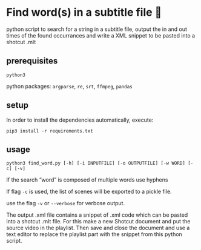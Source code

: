 # Find word(s) in a subtitle file 📑

python script to search for a string in a subtitle file,
output the in and out times of the found occurrances and
write a XML snippet to be pasted into a shotcut .mlt

## prerequisites

`python3`

python packages:
`argparse`, `re`, `srt`, `ffmpeg`, `pandas`

## setup

In order to install the dependencies automatically, execute:

`pip3 install -r requirements.txt`

## usage

`python3 find_word.py [-h] [-i INPUTFILE] [-o OUTPUTFILE] [-w WORD] [-c] [-v]`

If the search “word” is composed of multiple words use hyphens

If flag `-c` is used, the list of scenes will be exported to a pickle file.

use the flag `-v` or `--verbose` for verbose output.

The output .xml file contains a snippet of .xml code which can be pasted into a shotcut .mlt file. For this make a new Shotcut document and put the source video in the playlist. Then save and close the document and use a text editor to replace the playlist part with the snippet from this python script.
